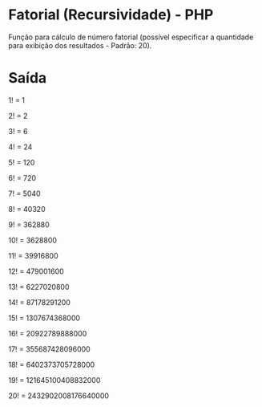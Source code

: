 # Fatorial (Recursividade) - PHP
Função para cálculo de número fatorial (possível especificar a quantidade para exibição dos resultados - Padrão: 20).

# Saída
1! = 1

2! = 2

3! = 6

4! = 24

5! = 120

6! = 720

7! = 5040

8! = 40320

9! = 362880

10! = 3628800

11! = 39916800

12! = 479001600

13! = 6227020800

14! = 87178291200

15! = 1307674368000

16! = 20922789888000

17! = 355687428096000

18! = 6402373705728000

19! = 121645100408832000

20! = 2432902008176640000